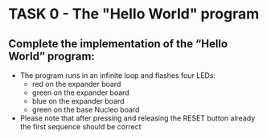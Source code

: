# TASK 0 - The "Hello World" program

## Complete the implementation of the “Hello World” program:
 - The program runs in an infinite loop and flashes four LEDs:
   - red on the expander board
   - green on the expander board
   - blue on the expander board
   - green on the base Nucleo board
 - Please note that after pressing and releasing the RESET button already the first sequence should be correct
